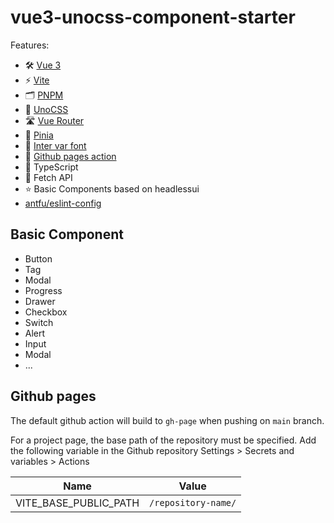 # vue3-unocss-component-starter

Features:

- 🛠 [Vue 3](https://v3.vuejs.org/guide/introduction.html)
- ⚡️ [Vite](https://vitejs.dev/guide/)
- 🗂 [PNPM](https://pnpm.io)
- 🎨 [UnoCSS](https://github.com/antfu/unocss)
- 🛣 [Vue Router](https://github.com/vuejs/vue-router-next)
- 🍍 [Pinia](https://pinia.vuejs.org/)
- 🔡 [Inter var font](https://rsms.me/inter/)
- 📄 [Github pages action](https://pages.github.com)
- 🦾 TypeScript
- 🧲 Fetch API
- ⭐️ Basic Components based on headlessui
- [antfu/eslint-config](https://github.com/antfu/eslint-config)

## Basic Component

- Button
- Tag
- Modal
- Progress
- Drawer
- Checkbox
- Switch
- Alert
- Input
- Modal
- ...

## Github pages

The default github action will build to `gh-page` when pushing on `main` branch.

For a project page, the base path of the repository must be specified. Add the following variable in the Github repository Settings > Secrets and variables > Actions

| Name                        | Value                    |
| --------------------------- | ------------------------ |
| VITE_BASE_PUBLIC_PATH       | `/repository-name/`      |
